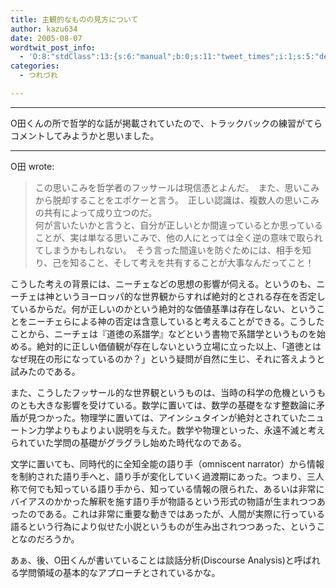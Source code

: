 ```yaml
---
title: 主観的なものの見方について
author: kazu634
date: 2005-08-07
wordtwit_post_info:
  - 'O:8:"stdClass":13:{s:6:"manual";b:0;s:11:"tweet_times";i:1;s:5:"delay";i:0;s:7:"enabled";i:1;s:10:"separation";s:2:"60";s:7:"version";s:3:"3.7";s:14:"tweet_template";b:0;s:6:"status";i:2;s:6:"result";a:0:{}s:13:"tweet_counter";i:2;s:13:"tweet_log_ids";a:1:{i:0;i:1919;}s:9:"hash_tags";a:0:{}s:8:"accounts";a:1:{i:0;s:7:"kazu634";}}'
categories:
  - つれづれ

---
```

<div class="section">
<hr />
  
<p>
    O田くんの所で哲学的な話が掲載されていたので、トラックバックの練習がてらコメントしてみようかと思いました。
</p>
  
<hr />
</p> 
  
<p>
    O田 wrote:
</p>
  
<p>
<blockquote>
      この思いこみを哲学者のフッサールは現信憑とよんだ。　また、思いこみから脱却することをエポケーと言う。　正しい認識は、複数人の思いこみの共有によって成り立つのだ。<br />何が言いたいかと言うと、自分が正しいとか間違っているとか思っていることが、実は単なる思いこみで、他の人にとっては全く逆の意味で取られてしまうかもしれない。　そう言った間違いを防ぐためには、相手を知り、己を知ること、そして考えを共有することが大事なんだってこと！ </p>
</blockquote>
    
<p>
      こうした考えの背景には、ニーチェなどの思想の影響が伺える。というのも、ニーチェは神というヨーロッパ的な世界観からすれば絶対的とされる存在を否定しているからだ。何が正しいのかという絶対的な価値基準は存在しない、ということをニーチェらによる神の否定は含意していると考えることができる。こうしたことから、ニーチェは『道徳の系譜学』などという書物で系譜学というものを始める。絶対的に正しい価値観が存在しないという立場に立った以上、「道徳とはなぜ現在の形になっているのか？」という疑問が自然に生じ、それに答えようと試みたのである。
</p>
</p></p> 
  
<p>
    また、こうしたフッサール的な世界観というものは、当時の科学の危機というものとも大きな影響を受けている。数学に置いては、数学の基礎をなす整数論に矛盾が見つかった。物理学に置いては、アインシュタインが絶対とされていたニュートン力学よりもよりよい説明を与えた。数学や物理といった、永遠不滅と考えられていた学問の基礎がグラグラし始めた時代なのである。
</p></p> 
  
<p>
    文学に置いても、同時代的に全知全能の語り手（omniscent narrator）から情報を制約された語り手へと、語り手が変化していく過渡期にあった。つまり、三人称で何でも知っている語り手から、知っている情報の限られた、あるいは非常にバイアスのかかった解釈を施す語り手が物語るという形式の物語が生まれつつあったのである。これは非常に重要な動きではあったが、人間が実際に行っている語るという行為により似せた小説というものが生み出されつつあった、ということなのだろうか。
</p></p> 
  
<p>
    あぁ、後、O田くんが書いていることは談話分析(Discourse Analysis)と呼ばれる学問領域の基本的なアプローチとされているかな。
</p>
</div>

